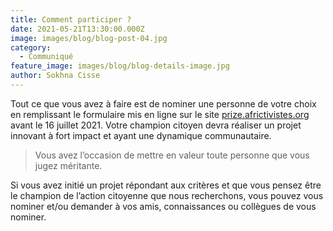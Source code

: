 ```yaml
---
title: Comment participer ?
date: 2021-05-21T13:30:00.000Z
image: images/blog/blog-post-04.jpg
category:
  - Communiqué
feature_image: images/blog/blog-details-image.jpg
author: Sokhna Cisse
---
```

Tout ce que vous avez à faire est de nominer une personne de votre choix en remplissant le formulaire mis en ligne sur le site [prize.africtivistes.org](https://prize.africtivistes.org/fr/nominated/) avant le 16 juillet 2021. Votre champion citoyen devra réaliser un projet innovant à fort impact et ayant une dynamique communautaire.

> Vous avez l’occasion de mettre en valeur toute personne que vous jugez méritante.

Si vous avez initié un projet répondant aux critères et que vous pensez être le champion de l’action citoyenne que nous recherchons, vous pouvez vous nominer et/ou demander à vos amis, connaissances ou collègues de vous nominer.